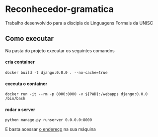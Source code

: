 # Reconhecedor-gramatica
Trabalho desenvolvido para a discipla de Linguagens Formais da UNISC

## Como executar
 Na pasta do projeto executar os seguintes comandos

#### cria container
```docker build -t django:0.0.0 . --no-cache=true```

#### executa o container
```docker run -it --rm -p 8000:8000 -v ${PWD}:/webapps django:0.0.0 /bin/bash```

#### rodar o server
```python manage.py runserver 0.0.0.0:8000```

E basta acessar [o endereço](localhost:8000) na sua máquina

